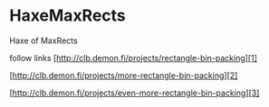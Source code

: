 HaxeMaxRects
============

Haxe of MaxRects

follow links
[http://clb.demon.fi/projects/rectangle-bin-packing][1]

[http://clb.demon.fi/projects/more-rectangle-bin-packing][2]

[http://clb.demon.fi/projects/even-more-rectangle-bin-packing][3]


[1]: http://clb.demon.fi/projects/rectangle-bin-packing
[2]: http://clb.demon.fi/projects/more-rectangle-bin-packing
[3]: http://clb.demon.fi/projects/even-more-rectangle-bin-packing
